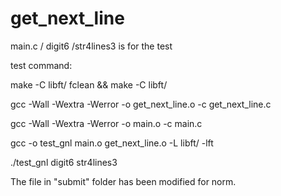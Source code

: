 # get_next_line
main.c / digit6 /str4lines3 is for the test

test command:

make -C libft/ fclean && make -C libft/ 

gcc -Wall -Wextra -Werror -o get_next_line.o -c get_next_line.c

gcc -Wall -Wextra -Werror -o main.o -c main.c

gcc -o test_gnl main.o get_next_line.o -L libft/ -lft

./test_gnl digit6 str4lines3

The file in "submit" folder has been modified for norm.
